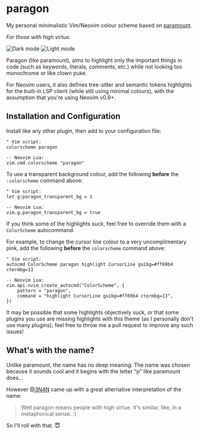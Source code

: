 # paragon

My personal minimalistic Vim/Neovim colour scheme based on
[paramount](https://github.com/owickstrom/vim-colors-paramount).

_For those with high virtue._

![Dark mode](https://user-images.githubusercontent.com/6256228/234618757-11b083ca-b961-435c-8f5f-98061ca0b0b0.png)
![Light mode](https://user-images.githubusercontent.com/6256228/234618760-b9b44cc8-1722-4414-a712-0dc464f5e1a4.png)

Paragon (like paramount), aims to highlight only the important things in code
(such as keywords, literals, comments, etc.) while not looking too monochrome or
like clown puke.

For Neovim users, it also defines tree-sitter and semantic tokens highlights
for the built-in LSP client (while still using minimal colours), with the
assumption that you're using Neovim v0.9+.

## Installation and Configuration

Install like any other plugin, then add to your configuration file:

```
" Vim script:
colorscheme paragon

-- Neovim Lua:
vim.cmd.colorscheme "paragon"
```

To use a transparent background colour, add the following **before** the
`:colorscheme` command above:

```
" Vim script:
let g:paragon_transparent_bg = 1

-- Neovim Lua:
vim.g.paragon_transparent_bg = true
```

If you think some of the highlights suck, feel free to override them with a
`ColorScheme` autocommand.

For example, to change the cursor line colour to a very uncomplimentary pink,
add the following **before** the `colorscheme` command above:

```
" Vim script:
autocmd ColorScheme paragon highlight CursorLine guibg=#ff69b4 ctermbg=13

-- Neovim Lua:
vim.api.nvim_create_autocmd("ColorScheme", {
    pattern = "paragon",
    command = "highlight CursorLine guibg=#ff69b4 ctermbg=13",
})
```

It may be possible that some highlights objectively suck, or that some plugins
you use are missing highlights with this theme (as I personally don't use many
plugins); feel free to throw me a pull request to improve any such issues!

## What's with the name?

Unlike paramount, the name has no deep meaning. The name was chosen because it
sounds cool and it begins with the letter "p" like paramount does...

However [@3N4N](https://github.com/3N4N) came up with a great alternative
interpretation of the name:

> Well paragon means people with high virtue.
> It's similar, like, in a metaphorical sense. :)

So I'll roll with that. 😇
